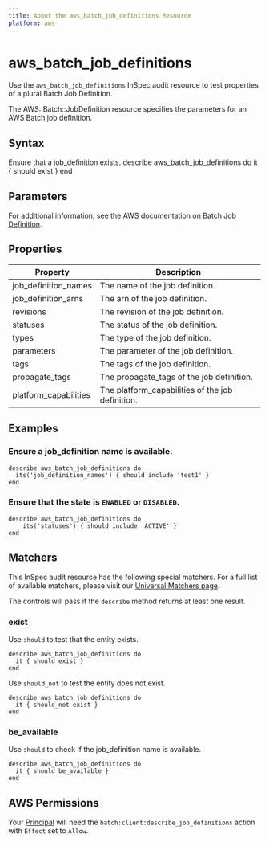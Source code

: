 ```yaml
---
title: About the aws_batch_job_definitions Resource
platform: aws
---
```


# aws\_batch\_job\_definitions

Use the `aws_batch_job_definitions` InSpec audit resource to test properties of a plural Batch Job Definition.

The AWS::Batch::JobDefinition resource specifies the parameters for an AWS Batch job definition.

## Syntax

Ensure that a job_definition exists.
    describe aws_batch_job_definitions do
      it { should exist }
    end

## Parameters

For additional information, see the [AWS documentation on Batch Job Definition](https://docs.aws.amazon.com/AWSCloudFormation/latest/UserGuide/aws-resource-athena-workgroup.html).

## Properties

| Property | Description|
| --- | --- |
| job_definition_names | The name of the job definition. |
| job_definition_arns | The arn of the job definition. |
| revisions | The revision of the job definition. |
| statuses | The status of the job definition. |
| types | The type of the job definition. |
| parameters | The parameter of the job definition. |
| tags | The tags of the job definition. |
| propagate_tags | The propagate_tags of the job definition. |
| platform_capabilities | The platform_capabilities of the job definition. |

## Examples

### Ensure a job_definition name is available.
    describe aws_batch_job_definitions do
      its('job_definition_names') { should include 'test1' }
    end

### Ensure that the state is `ENABLED` or `DISABLED`.
    describe aws_batch_job_definitions do
        its('statuses') { should include 'ACTIVE' }
    end

## Matchers

This InSpec audit resource has the following special matchers. For a full list of available matchers, please visit our [Universal Matchers page](https://docs.aws.amazon.com/AWSCloudFormation/latest/UserGuide/aws-resource-batch-jobqueue.html).

The controls will pass if the `describe` method returns at least one result.

### exist

Use `should` to test that the entity exists.

    describe aws_batch_job_definitions do
      it { should exist }
    end

Use `should_not` to test the entity does not exist.
      
    describe aws_batch_job_definitions do
      it { should_not exist }
    end

### be_available

Use `should` to check if the job_definition name is available.

    describe aws_batch_job_definitions do
      it { should be_available }
    end

## AWS Permissions

Your [Principal](https://docs.aws.amazon.com/IAM/latest/UserGuide/intro-structure.html#intro-structure-principal) will need the `batch:client:describe_job_definitions` action with `Effect` set to `Allow`.